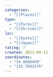 ```yaml
---
categories:
  - "[[Places]]"
type:
  - "[[Parks]]"
  - "[[Shrines]]"
loc:
  - "[[Kyoto]]"
  - "[[Japan]]"
rating: 7
created: 2023-09-12
coordinates:
  - "34.9689499"
  - "135.7692576"
---
```

